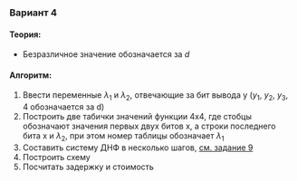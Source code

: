 ### Вариант 4
#### Теория:
- Безразличное значение обозначается за $d$
#### Алгоритм:
1. Ввести переменные $\lambda_1$ и $\lambda_2$, отвечающие за бит вывода y ($y_1$, $y_2$, $y_3$, 4 обозначается за d)
2. Построить две табички значений функции 4x4, где стобцы обозначают значения первых двух битов x, а строки последнего бита x и $\lambda_2$, при этом номер таблицы обозначает $\lambda_1$
3. Составить систему ДНФ в несколько шагов, [см. задание 9](Задание%209.md)
4. Построить схему
5. Посчитать задержку и стоимость